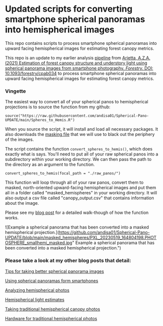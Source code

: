 # Updated scripts for converting smartphone spherical panoramas into hemispherical images 

This repo contains scripts to process smartphone spherical panoramas into upward facing hemispherical images for estimating forest canopy metrics.

This repo is an update to my earlier analysis [pipeline](https://github.com/andisa01/Arietta2021_Forestry) from [Arietta, A.Z.A. (2021) Estimation of forest canopy structure and understory light using spherical panorama images from smartphone photography. _Forestry._ DOI: 10.1093/forestry/cpab034](https://academic.oup.com/forestry/advance-article-abstract/doi/10.1093/forestry/cpab034/6320703?redirectedFrom=fulltext) to process smartphone spherical panoramas into upward facing hemispherical images for estimating forest canopy metrics.

### Vingette

The easiest way to convert all of your spherical panos to hemispherical projections is to source the function from my github:

```
source("https://raw.githubusercontent.com/andisa01/Spherical-Pano-UPDATE/main/Spheres_to_Hemis.R")
```

When you source the script, it will install and load all necessary packages. It also downloads the [masking file](https://github.com/andisa01/Spherical-Pano-UPDATE/blob/main/HemiPhotoMask.svg) that we will use to black out the periphery of the images.

The script contains the function ```convert_spheres_to_hemis()```, which does exactly what is says. You'll need to put all of your raw spherical panos into a subdirectory within your working directory. We can then pass the path to the directory as an argument to the function.

```
convert_spheres_to_hemis(focal_path = "./raw_panos/")
```

This function will loop through all of your raw panos, convert them to masked, north-oriented upward-facing hemispherical images and put them all in a folder called "masked_hemispheres" in your working directory. It will also output a csv file called "canopy_output.csv" that contains information about the image.

Please see my [blog post](https://www.azandisresearch.com/2023/05/20/update-smartphone-hemispherical-image-analysis/) for a detailed walk-though of how the function works.

![Example a spherical panorama that has been converted into a masked hemispherical projection.](https://github.com/andisa01/Spherical-Pano-UPDATE/blob/main/masked_hemispheres/PXL_20230519_164804198.PHOTOSPHERE_smallhemi_masked.jpg" Example a spherical panorama that has been converted into a masked hemispherical projection.")

### Please take a look at my other blog posts that detail:
[Tips for taking better spherical panorama images](https://www.azandisresearch.com/2021/07/16/tips-for-taking-spherical-panoramas/)

[Using spherical panoramas form smartphones](http://www.azandisresearch.com/2020/12/16/smartphone-hemispherical-photography/)

[Analyzing hemispherical photos](http://www.azandisresearch.com/2019/02/03/analyzing-hemispherical-photos/)

[Hemispherical light estimates](http://www.azandisresearch.com/2018/02/16/hemispherical-light-estimates/)

[Taking traditional hemispherical canopy photos](http://www.azandisresearch.com/2018/07/24/taking-hemispherical-canopy-photos/)

[Hardware for traditional hemispherical photos](http://www.azandisresearch.com/2018/03/01/hardware-for-hemispherical-photos/)

